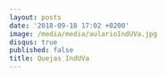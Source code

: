 ```yaml
---
layout: posts
date: '2018-09-18 17:02 +0200'
image: /media/media/aularioIndUVa.jpg
disqus: true
published: false
title: Quejas IndUVa
---
```


